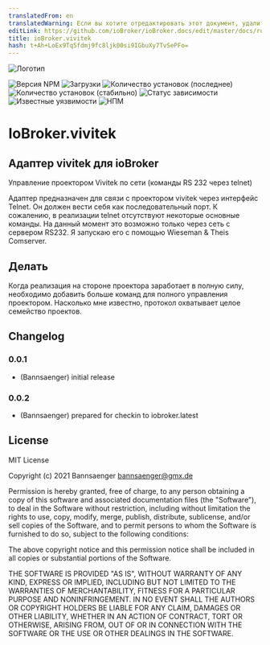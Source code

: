 ```yaml
---
translatedFrom: en
translatedWarning: Если вы хотите отредактировать этот документ, удалите поле «translatedFrom», в противном случае этот документ будет снова автоматически переведен
editLink: https://github.com/ioBroker/ioBroker.docs/edit/master/docs/ru/adapterref/iobroker.vivitek/README.md
title: ioBroker.vivitek
hash: t+Ah+LoEx9Tq5fdmj9fc8ljk00si9IGbuXy7TvSePFo=
---
```

![Логотип](../../../en/adapterref/iobroker.vivitek/admin/vivitek.png)

![Версия NPM](http://img.shields.io/npm/v/iobroker.vivitek.svg)
![Загрузки](https://img.shields.io/npm/dm/iobroker.vivitek.svg)
![Количество установок (последнее)](http://iobroker.live/badges/vivitek-installed.svg)
![Количество установок (стабильно)](http://iobroker.live/badges/vivitek-stable.svg)
![Статус зависимости](https://img.shields.io/david/Bannsaenger/iobroker.vivitek.svg)
![Известные уязвимости](https://snyk.io/test/github/Bannsaenger/ioBroker.vivitek/badge.svg)
![НПМ](https://nodei.co/npm/iobroker.vivitek.png?downloads=true)

# IoBroker.vivitek
## Адаптер vivitek для ioBroker
Управление проектором Vivitek по сети (команды RS 232 через telnet)

Адаптер предназначен для связи с проектором vivitek через интерфейс Telnet.
Он должен вести себя как последовательный порт.
К сожалению, в реализации telnet отсутствуют некоторые основные команды.
На данный момент это возможно только через сеть с сервером RS232.
Я запускаю его с помощью Wieseman & Theis Comserver.

## Делать
Когда реализация на стороне проектора заработает в полную силу, необходимо добавить больше команд для полного управления проектором.
Насколько мне известно, протокол охватывает целое семейство проектов.

## Changelog

### 0.0.1
* (Bannsaenger) initial release

### 0.0.2
* (Bannsaenger) prepared for checkin to iobroker.latest

## License
MIT License

Copyright (c) 2021 Bannsaenger <bannsaenger@gmx.de>

Permission is hereby granted, free of charge, to any person obtaining a copy
of this software and associated documentation files (the "Software"), to deal
in the Software without restriction, including without limitation the rights
to use, copy, modify, merge, publish, distribute, sublicense, and/or sell
copies of the Software, and to permit persons to whom the Software is
furnished to do so, subject to the following conditions:

The above copyright notice and this permission notice shall be included in all
copies or substantial portions of the Software.

THE SOFTWARE IS PROVIDED "AS IS", WITHOUT WARRANTY OF ANY KIND, EXPRESS OR
IMPLIED, INCLUDING BUT NOT LIMITED TO THE WARRANTIES OF MERCHANTABILITY,
FITNESS FOR A PARTICULAR PURPOSE AND NONINFRINGEMENT. IN NO EVENT SHALL THE
AUTHORS OR COPYRIGHT HOLDERS BE LIABLE FOR ANY CLAIM, DAMAGES OR OTHER
LIABILITY, WHETHER IN AN ACTION OF CONTRACT, TORT OR OTHERWISE, ARISING FROM,
OUT OF OR IN CONNECTION WITH THE SOFTWARE OR THE USE OR OTHER DEALINGS IN THE
SOFTWARE.
